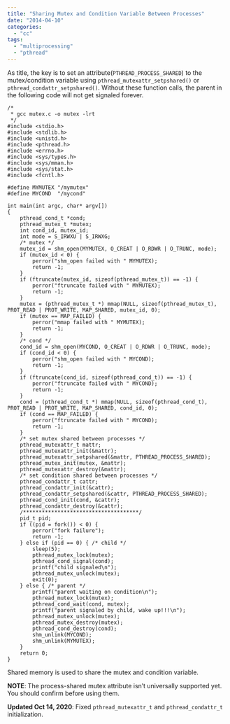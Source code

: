 ```yaml
---
title: "Sharing Mutex and Condition Variable Between Processes"
date: "2014-04-10"
categories: 
  - "cc"
tags: 
  - "multiprocessing"
  - "pthread"
---
```


As title, the key is to set an attribute(`PTHREAD_PROCESS_SHARED`) to the mutex/condition variable using `pthread_mutexattr_setpshared()` or `pthread_condattr_setpshared()`. Without these function calls, the parent in the following code will not get signaled forever.

```
/*
 * gcc mutex.c -o mutex -lrt
 */
#include <stdio.h>
#include <stdlib.h>
#include <unistd.h>
#include <pthread.h>
#include <errno.h>
#include <sys/types.h>
#include <sys/mman.h>
#include <sys/stat.h>
#include <fcntl.h>

#define MYMUTEX "/mymutex"
#define MYCOND  "/mycond"

int main(int argc, char* argv[])
{
    pthread_cond_t *cond;
    pthread_mutex_t *mutex;
    int cond_id, mutex_id;
    int mode = S_IRWXU | S_IRWXG;
    /* mutex */
    mutex_id = shm_open(MYMUTEX, O_CREAT | O_RDWR | O_TRUNC, mode);
    if (mutex_id < 0) {
        perror("shm_open failed with " MYMUTEX);
        return -1;
    }
    if (ftruncate(mutex_id, sizeof(pthread_mutex_t)) == -1) {
        perror("ftruncate failed with " MYMUTEX);
        return -1;
    }
    mutex = (pthread_mutex_t *) mmap(NULL, sizeof(pthread_mutex_t), PROT_READ | PROT_WRITE, MAP_SHARED, mutex_id, 0);
    if (mutex == MAP_FAILED) {
        perror("mmap failed with " MYMUTEX);
        return -1;
    }
    /* cond */
    cond_id = shm_open(MYCOND, O_CREAT | O_RDWR | O_TRUNC, mode);
    if (cond_id < 0) {
        perror("shm_open failed with " MYCOND);
        return -1;
    }
    if (ftruncate(cond_id, sizeof(pthread_cond_t)) == -1) {
        perror("ftruncate failed with " MYCOND);
        return -1;
    }
    cond = (pthread_cond_t *) mmap(NULL, sizeof(pthread_cond_t), PROT_READ | PROT_WRITE, MAP_SHARED, cond_id, 0);
    if (cond == MAP_FAILED) {
        perror("ftruncate failed with " MYCOND);
        return -1;
    }
    /* set mutex shared between processes */
    pthread_mutexattr_t mattr;
    pthread_mutexattr_init(&mattr);
    pthread_mutexattr_setpshared(&mattr, PTHREAD_PROCESS_SHARED);
    pthread_mutex_init(mutex, &mattr);
    pthread_mutexattr_destroy(&mattr);
    /* set condition shared between processes */
    pthread_condattr_t cattr;
    pthread_condattr_init(&cattr);
    pthread_condattr_setpshared(&cattr, PTHREAD_PROCESS_SHARED);
    pthread_cond_init(cond, &cattr);
    pthread_condattr_destroy(&cattr);
    /*************************************/
    pid_t pid;
    if ((pid = fork()) < 0) {
        perror("fork failure");
        return -1;
    } else if (pid == 0) { /* child */
        sleep(5);
        pthread_mutex_lock(mutex);
        pthread_cond_signal(cond);
        printf("child signaled\n");
        pthread_mutex_unlock(mutex);
        exit(0);
    } else { /* parent */
        printf("parent waiting on condition\n");
        pthread_mutex_lock(mutex);
        pthread_cond_wait(cond, mutex);
        printf("parent signaled by child, wake up!!!\n");
        pthread_mutex_unlock(mutex);
        pthread_mutex_destroy(mutex);
        pthread_cond_destroy(cond);
        shm_unlink(MYCOND);
        shm_unlink(MYMUTEX);
    }
    return 0;
}
```

Shared memory is used to share the mutex and condition variable.

**NOTE**: The process-shared mutex attribute isn’t universally supported yet. You should confirm before using them.

**Updated Oct 14, 2020**: Fixed `pthread_mutexattr_t` and `pthread_condattr_t` initialization.
